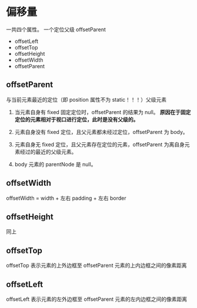 # 偏移量

一共四个属性。 一个定位父级 offsetParent

- offsetLeft
- offsetTop
- offsetHeight
- offsetWidth
- offsetParent

## offsetParent

与当前元素最近的定位（即 position 属性不为 static！！！）父级元素

1. 当元素自身有 fixed 固定定位时，offsetParent 的结果为 null。
   **原因在于固定定位的元素相对于视口进行定位，此时是没有父级的。**

2. 元素自身没有 fixed 定位，且父元素都未经过定位，offsetParent 为 body。

3. 元素自身无 fixed 定位，且父元素存在定位的元素，offsetParent 为离自身元素经过的最近的父级元素。

4. body 元素的 parentNode 是 null。

## offsetWidth

offsetWidth = width + 左右 padding + 左右 border

## offsetHeight

同上

## offsetTop

offsetTop 表示元素的上外边框至 offsetParent 元素的上内边框之间的像素距离

## offsetLeft

offsetLeft 表示元素的左外边框至 offsetParent 元素的左内边框之间的像素距离
